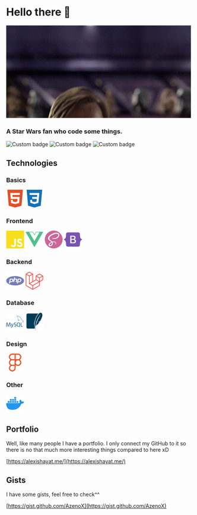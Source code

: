 # Hello there 👋
![Hello There](https://raw.githubusercontent.com/AzenoX/AzenoX/master/assets/hello-there-kenobi.gif "Hello There Meme")

### A Star Wars fan who code some things.
![Custom badge](https://img.shields.io/endpoint?style=for-the-badge&url=https%3A%2F%2Falexishayat.me%2Fapi%2Fstats%2Fgithub%2FrepoCount)
![Custom badge](https://img.shields.io/endpoint?color=777BB4&style=for-the-badge&url=https%3A%2F%2Falexishayat.me%2Fapi%2Fstats%2Fgithub%2Flang)
![Custom badge](https://img.shields.io/endpoint?style=for-the-badge&url=https%3A%2F%2Falexishayat.me%2Fapi%2Fstats%2Fgithub%2Fcommits)



## Technologies

### Basics
![HTML](https://raw.githubusercontent.com/AzenoX/AzenoX/master/svg/html.svg "HTML")
![CSS](https://raw.githubusercontent.com/AzenoX/AzenoX/master/svg/css.svg "CSS")

### Frontend
![Javascript](https://raw.githubusercontent.com/AzenoX/AzenoX/master/svg/javascript.svg "Javascript")
![VueJS](https://raw.githubusercontent.com/AzenoX/AzenoX/master/svg/vuejs.svg "VueJS")
![SASS](https://raw.githubusercontent.com/AzenoX/AzenoX/master/svg/sass.svg "SASS")
![Bootstrap](https://raw.githubusercontent.com/AzenoX/AzenoX/master/svg/bootstrap.svg "Bootstrap")

### Backend
![PHP](https://raw.githubusercontent.com/AzenoX/AzenoX/master/svg/php.svg "PHP")
![Laravel](https://raw.githubusercontent.com/AzenoX/AzenoX/master/svg/laravel.svg "Laravel")

### Database
![MySQL](https://raw.githubusercontent.com/AzenoX/AzenoX/master/svg/mysql.svg "MySQL")
![SQLite](https://raw.githubusercontent.com/AzenoX/AzenoX/master/svg/sqlite.svg "SQLite")

### Design
![Figma](https://raw.githubusercontent.com/AzenoX/AzenoX/master/svg/figma.svg "Figma")

### Other
![Docker](https://raw.githubusercontent.com/AzenoX/AzenoX/master/svg/docker.svg "Docker")


## Portfolio

Well, like many people I have a portfolio. I only connect my GitHub to it so there is no that much more interesting things compared to here xD

[https://alexishayat.me/](https://alexishayat.me/)


## Gists

I have some gists, feel free to check^^

[https://gist.github.com/AzenoX](https://gist.github.com/AzenoX)
